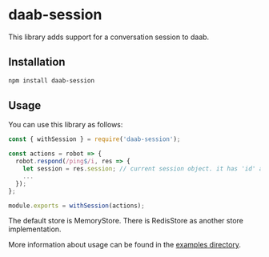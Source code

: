 # daab-session

This library adds support for a conversation session to daab.

## Installation

```sh
npm install daab-session
```

## Usage

You can use this library as follows:

```javascript
const { withSession } = require('daab-session');

const actions = robot => {
  robot.respond(/ping$/i, res => {
    let session = res.session; // current session object. it has 'id' and 'data' fields.
    ...
  });
};

module.exports = withSession(actions);
```

The default store is MemoryStore. There is RedisStore as another store implementation.

More information about usage can be found in the [examples directory](examples/).
